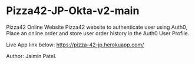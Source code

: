 # Pizza42-JP-Okta-v2-main

Pizza42 Online Website
Pizza42 website to authenticate user using Auth0, Place an online order and store user order history in the Auth0 User Profile.

Live App link below:
https://pizza-42-jp.herokuapp.com/

Author: Jaimin Patel.
